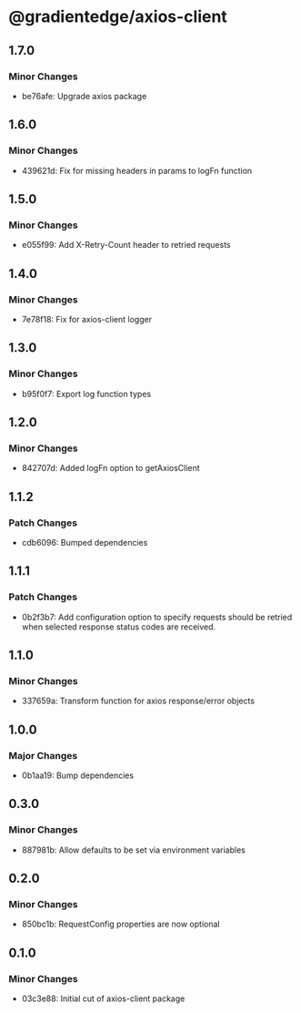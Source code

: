 # @gradientedge/axios-client

## 1.7.0

### Minor Changes

- be76afe: Upgrade axios package

## 1.6.0

### Minor Changes

- 439621d: Fix for missing headers in params to logFn function

## 1.5.0

### Minor Changes

- e055f99: Add X-Retry-Count header to retried requests

## 1.4.0

### Minor Changes

- 7e78f18: Fix for axios-client logger

## 1.3.0

### Minor Changes

- b95f0f7: Export log function types

## 1.2.0

### Minor Changes

- 842707d: Added logFn option to getAxiosClient

## 1.1.2

### Patch Changes

- cdb6096: Bumped dependencies

## 1.1.1

### Patch Changes

- 0b2f3b7: Add configuration option to specify requests should be retried when selected response status codes are received.

## 1.1.0

### Minor Changes

- 337659a: Transform function for axios response/error objects

## 1.0.0

### Major Changes

- 0b1aa19: Bump dependencies

## 0.3.0

### Minor Changes

- 887981b: Allow defaults to be set via environment variables

## 0.2.0

### Minor Changes

- 850bc1b: RequestConfig properties are now optional

## 0.1.0

### Minor Changes

- 03c3e88: Initial cut of axios-client package
